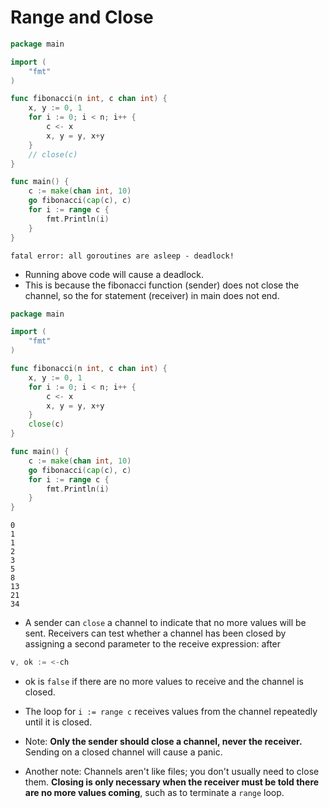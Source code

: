 # Range and Close
```go
package main

import (
	"fmt"
)

func fibonacci(n int, c chan int) {
	x, y := 0, 1
	for i := 0; i < n; i++ {
		c <- x
		x, y = y, x+y
	}
	// close(c)
}

func main() {
	c := make(chan int, 10)
	go fibonacci(cap(c), c)
	for i := range c {
		fmt.Println(i)
	}
}
```

```console
fatal error: all goroutines are asleep - deadlock!
```

- Running above code will cause a deadlock. 
- This is because the fibonacci function (sender) does not close the channel, so the for statement (receiver) in main does not end.

```go
package main

import (
	"fmt"
)

func fibonacci(n int, c chan int) {
	x, y := 0, 1
	for i := 0; i < n; i++ {
		c <- x
		x, y = y, x+y
	}
	close(c)
}

func main() {
	c := make(chan int, 10)
	go fibonacci(cap(c), c)
	for i := range c {
		fmt.Println(i)
	}
}
```

```console
0
1
1
2
3
5
8
13
21
34
```
- A sender can `close` a channel to indicate that no more values will be sent. Receivers can test whether a channel has been closed by assigning a second parameter to the receive expression: after

```go
v, ok := <-ch
```

- ok is `false` if there are no more values to receive and the channel is closed.

- The loop for `i := range c` receives values from the channel repeatedly until it is closed.

- Note: **Only the sender should close a channel, never the receiver.** Sending on a closed channel will cause a panic.

- Another note: Channels aren't like files; you don't usually need to close them. **Closing is only necessary when the receiver must be told there are no more values coming**, such as to terminate a `range` loop.